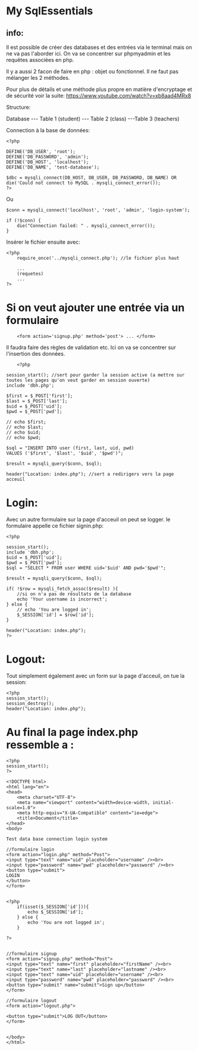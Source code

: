 # My SqlEssentials


## info:

Il est possible de créer des databases et des entrées via le terminal mais on ne va pas l'aborder ici. On va se concentrer sur phpmyadmin et les requêtes associées en php.

Il y a aussi 2 facon de faire en php : objet ou fonctionnel. Il ne faut pas mélanger les 2 méthodes.

Pour plus de détails et une méthode plus propre en matière d'encryptage et de sécurité voir la suite:
https://www.youtube.com/watch?v=xb8aad4MRx8

Structure:

Database --- Table 1 (student)
         --- Table 2 (class)
         ---Table 3 (teachers)


Connection à la base de données:

    <?php 
    
    DEFINE('DB_USER', 'root');
    DEFINE('DB_PASSWORD', 'admin');
    DEFINE('DB_HOST', 'localhost');
    DEFINE('DB_NAME', 'test-database');

    $dbc = mysqli_connect(DB_HOST, DB_USER, DB_PASSWORD, DB_NAME) OR die('Could not connect to MySQL . mysqli_connect_error());
    ?>

Ou

    $conn = mysqli_connect('localhost', 'root', 'admin', 'login-system');

    if (!$conn) {
        die("Connection failed: " . mysqli_connect_error());
    }
    
Insérer le fichier ensuite avec:

    <?php
        require_once('../mysqli_connect.php'); //le fichier plus haut

        ...
        (requetes)
        ...
    ?>



# Si on veut ajouter une entrée via un formulaire

        <form action='signup.php' method='post'> ... </form>

Il faudra faire des règles de validation etc. Ici on va se concentrer sur l'insertion des données.

        <?php

    session_start(); //sert pour garder la session active (a mettre sur toutes les pages qu'on veut garder en session ouverte)
    include 'dbh.php';

    $first = $_POST['first'];
    $last = $_POST['last'];
    $uid = $_POST['uid'];
    $pwd = $_POST['pwd'];

    // echo $first;
    // echo $last;
    // echo $uid;
    // echo $pwd;

    $sql = "INSERT INTO user (first, last, uid, pwd)
    VALUES ('$first', '$last', '$uid', '$pwd')";

    $result = mysqli_query($conn, $sql);

    header("Location: index.php"); //sert a redirigers vers la page acceuil


# Login: 

Avec un autre formulaire sur la page d'acceuil on peut se logger. le formulaire appelle ce fichier signin.php:

    <?php

    session_start();
    include 'dbh.php';
    $uid = $_POST['uid'];
    $pwd = $_POST['pwd'];
    $sql = "SELECT * FROM user WHERE uid='$uid' AND pwd='$pwd'";

    $result = mysqli_query($conn, $sql);

    if( !$row = mysqli_fetch_assoc($result) ){
        //si on n'a pas de résultats de la database
        echo 'Your username is incorrect';
    } else {
        // echo 'You are logged in';
        $_SESSION['id'] = $row['id'];
    }

    header("Location: index.php");
    ?>


# Logout: 

Tout simplement également avec un form sur la page d'acceuil, on tue la session:

    <?php
    session_start();
    session_destroy();
    header("Location: index.php");




# Au final la page index.php ressemble a :


    <?php 
    session_start();
    ?>

    <!DOCTYPE html>
    <html lang="en">
    <head>
        <meta charset="UTF-8">
        <meta name="viewport" content="width=device-width, initial-scale=1.0">
        <meta http-equiv="X-UA-Compatible" content="ie=edge">
        <title>Document</title>
    </head>
    <body>

    Test data base connection login system

    //formulaire login
    <form action="login.php" method="Post">
    <input type="text" name="uid" placeholder="username" /><br>
    <input type="password" name="pwd" placeholder="password" /><br>
    <button type="submit">
    LOGIN
    </button>
    </form>


    <?php 
        if(isset($_SESSION['id'])){
            echo $_SESSION['id'];
        } else {
            echo 'You are not logged in';
        }

    ?>


    //formulaire signup
    <form action="signup.php" method="Post">
    <input type="text" name="first" placeholder="firstName" /><br>
    <input type="text" name="last" placeholder="lastname" /><br>
    <input type="text" name="uid" placeholder="username" /><br>
    <input type="password" name="pwd" placeholder="password" /><br>
    <button type="submit" name="submit">Sign up</button>
    </form>

    //formulaire logout
    <form action="logout.php">

    <button type="submit">LOG OUT</button>
    </form>


    </body>
    </html>
